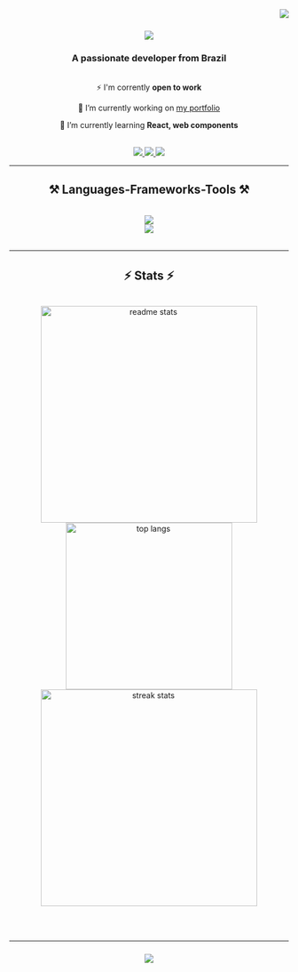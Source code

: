 <img align="right" src="https://visitor-badge.laobi.icu/badge?page_id=PasqualiRafael.PasqualiRafael" />

<h1 align="center">
    <img src="https://readme-typing-svg.herokuapp.com/?font=Righteous&size=35&center=true&vCenter=true&width=500&height=70&duration=3500&lines=Hi+There!+👋;+I'm+Pasquali!;" />
</h1>

<h3 align="center">A passionate developer from Brazil</h3>

<br/>

<div align="center">
  ⚡ I'm corrently <b>open to work</b>
  
  🔭 I’m currently working on <a href="https://www.artepasquali.com/" target="_blank">my portfolio</a>
  
  🌱 I’m currently learning <b>React, web components</b> 
  
</div>

<br/>

<div align="center"> 
  <a href="mailto:eng.civil.pasquali@gmail.com">
    <img src="https://img.shields.io/badge/Gmail-333333?style=for-the-badge&logo=gmail&logoColor=red" />
  </a>
  <a href="https://www.linkedin.com/in/eng-pasquali/" target="_blank">
    <img src="https://img.shields.io/badge/LinkedIn-0077B5?style=for-the-badge&logo=linkedin&logoColor=white" target="_blank" />
  </a>
  <a href="#" target="_blank">
     <img src="https://img.shields.io/badge/Portfolio-FF5722?style=for-the-badge&logo=todoist&logoColor=white" target="_blank" /> 
  </a>
</div>

 <hr/>
 
<h2 align="center">⚒️ Languages-Frameworks-Tools ⚒️</h2>
<br/>
<div align="center">
    <img src="https://skillicons.dev/icons?i=html,css,javascript,typescript,python,react,sass" /><br>
    <img src="https://skillicons.dev/icons?i=figma,ai,ps,git,mysql,postgres,wordpress,linux" />
</div>

<br/>
<hr/>

<h2 align="center">⚡ Stats ⚡</h2>
<br>
<div align=center> 
  <img width=390 align="center" src="https://github-readme-stats.vercel.app/api?username=pasqualirafael&show_icons=true&theme=react&border_radius=10&locale=en" alt="readme stats" />  
  <img width=300 align="center" src="https://github-readme-stats.vercel.app/api/top-langs?username=pasqualirafael&hide=HTML&langs_count8&layout=compact&theme=react&border_radius=10&size_weight=0.5&count_weight=0.5&show_icons=true&locale=en" alt="top langs" /><br/>  
  <img width=390 align="center" src="https://streak-stats.demolab.com/?user=pasqualirafael&count_private=false&theme=react&border_radius=10" alt="streak stats"/>  
</div>

<br/><br/>
<hr/>

<h3 align="center">
    <img src="https://readme-typing-svg.herokuapp.com/?font=Righteous&size=25&center=true&vCenter=true&width=500&height=70&duration=3500&lines=Thanks+for+visiting!+✌️;+Shoot+me+a+message+on+Linkedin!">
</h3>

<br/>


